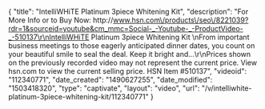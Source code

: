 {
    "title": "IntelliWHiTE Platinum 3piece Whitening Kit",
    "description": "For More Info or to Buy Now: http:\/\/www.hsn.com\/products\/seo\/8221039?rdr=1&sourceid=youtube&cm_mmc=Social-_-Youtube-_-ProductVideo-_-510137\r\nIntelliWHiTE Platinum 3piece Whitening Kit \nFrom important business meetings to those eagerly anticipated dinner dates, you count on your beautiful smile to seal the deal. Keep it bright and...\r\nPrices shown on the previously recorded video may not represent the current price.  View hsn.com to view the current selling price. HSN Item #510137",
    "videoid": "112340771",
    "date_created": "1490627255",
    "date_modified": "1503418320",
    "type": "captivate",
    "layout": "video",
    "url": "\/v\/intelliwhite-platinum-3piece-whitening-kit\/112340771"
}